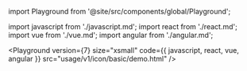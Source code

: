 import Playground from '@site/src/components/global/Playground';

import javascript from './javascript.md';
import react from './react.md';
import vue from './vue.md';
import angular from './angular.md';

<Playground version={7} size="xsmall" code={{ javascript, react, vue, angular }} src="usage/v1/icon/basic/demo.html" />
